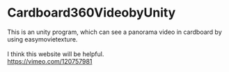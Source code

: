 # Cardboard360VideobyUnity
This is an unity program, which can see a panorama video in cardboard by using easymovietexture.<br><br>
I think this website will be helpful.<br>
https://vimeo.com/120757981

